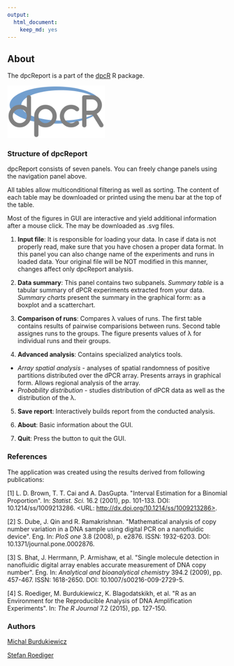 ```yaml
---
output: 
  html_document: 
    keep_md: yes
---
```

## About

The dpcReport is a part of the [dpcR](http://cran.r-project.org/web/packages/dpcR/index.html) R package.

<img src="dpcR_logo.png" alt="HTML5 Icon" style="width:224px;height:120px">

### Structure of dpcReport

dpcReport consists of seven panels. You can freely change panels using the navigation panel above.  

All tables allow multiconditional filtering as well as sorting. The content of each table may be downloaded or printed using the menu bar at the top of the table.  

Most of the figures in GUI are interactive and yield additional information after a mouse click. The may be downloaded as .svg files.

1. **Input file**: It is responsible for loading your data. In case if data is not properly read, make sure that you have chosen a proper data format. In this panel you can also change name of the experiments and runs in loaded data. Your original file will be NOT modified in this manner, changes affect only dpcReport analysis.    

2. **Data summary**: This panel contains two subpanels. *Summary table* is a tabular summary of dPCR experiments extracted from your data. *Summary charts* present the summary in the graphical form: as a boxplot and a scatterchart.   

3. **Comparison of runs**: Compares &lambda; values of runs. The first table contains results of pairwise comparisions between runs. Second table assignes runs to the groups. The figure presents values of &lambda; for individual runs and their groups.    

4. **Advanced analysis**: Contains specialized analytics tools.  
  + *Array spatial analysis* - analyses of spatial randomness of positive partitions distributed over the dPCR array. Presents arrays in graphical form. Allows regional analysis of the array.    
  + *Probability distribution* - studies distribution of dPCR data as well as the distribution of the &lambda;.    

5. **Save report**: Interactively builds report from the conducted analysis.    

6. **About**: Basic information about the GUI.    

7. **Quit**: Press the button to quit the GUI.

### References

The application was created using the results derived from following publications: 

[1] L. D. Brown, T. T. Cai and A. DasGupta. "Interval Estimation
for a Binomial Proportion". In: _Statist. Sci._ 16.2 (2001), pp.
101-133. DOI: 10.1214/ss/1009213286. <URL:
http://dx.doi.org/10.1214/ss/1009213286>.

[2] S. Dube, J. Qin and R. Ramakrishnan. "Mathematical analysis of
copy number variation in a DNA sample using digital PCR on a
nanofluidic device". Eng. In: _PloS one_ 3.8 (2008), p. e2876.
ISSN: 1932-6203. DOI: 10.1371/journal.pone.0002876.

[3] S. Bhat, J. Herrmann, P. Armishaw, et al. "Single molecule
detection in nanofluidic digital array enables accurate
measurement of DNA copy number". Eng. In: _Analytical and
bioanalytical chemistry_ 394.2 (2009), pp. 457-467. ISSN:
1618-2650. DOI: 10.1007/s00216-009-2729-5.

[4] S. Roediger, M. Burdukiewicz, K. Blagodatskikh, et al. "R as an
Environment for the Reproducible Analysis of DNA Amplification
Experiments". In: _The R Journal_ 7.2 (2015), pp. 127-150.

### Authors

[Michal Burdukiewicz](https://github.com/michbur)  

[Stefan Roediger](http://www.hs-lausitz.de/groups/multiplex-assays/bildbasierte-assays-imagebased-assays/members.html)  
